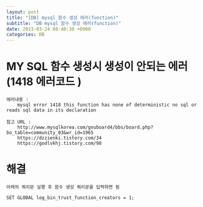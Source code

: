 ```yaml
---
layout: post
title: "[DB] mysql 함수 생성 에러(function)"
subtitle: "DB mysql 함수 생성 에러(function)"
date: 2023-03-24 08:40:30 +0900
categories: DB
---
```

# MY SQL 함수 생성시 생성이 안되는 에러 (1418 에러코드 )

	에러내용 : 
		mysql error 1418 this function has none of deterministic no sql or reads sql data in its declaration
	
	참고 URL : 
		http://www.mysqlkorea.com/gnuboard4/bbs/board.php?bo_table=community_03&wr_id=1965
		https://dzzienki.tistory.com/34
		https://godlvkhj.tistory.com/98


# 해결 
	아래의 쿼리문 실행 후 함수 생성 쿼리문을 입력하면 됨

	SET GLOBAL log_bin_trust_function_creators = 1;



                                                                                                                                                                                                                                                                                                                                                                                                                                       
